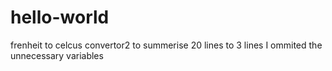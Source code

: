 # hello-world
frenheit to celcus convertor2
to summerise 20 lines to 3 lines I ommited the unnecessary variables 
